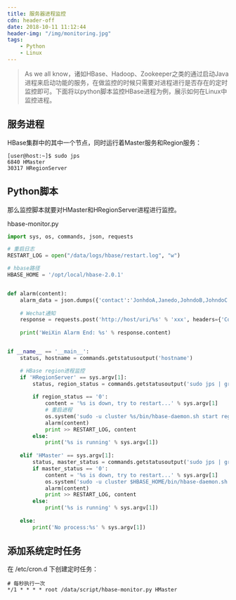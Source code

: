 ```yaml
---
title: 服务器进程监控
cdn: header-off
date: 2018-10-11 11:12:44
header-img: "/img/monitoring.jpg"
tags:
	- Python
	- Linux
---
```

> As we all know，诸如HBase、Hadoop、Zookeeper之类的通过启动Java进程来启动功能的服务，在做监控的时候只需要对进程进行是否存在的定时监控即可。下面将以python脚本监控HBase进程为例，展示如何在Linux中监控进程。

## 服务进程
HBase集群中的其中一个节点，同时运行着Master服务和Region服务：
``` shell
[user@host:~]$ sudo jps
6840 HMaster
30317 HRegionServer
```

## Python脚本
那么监控脚本就要对HMaster和HRegionServer进程进行监控。

hbase-monitor.py
``` python
import sys, os, commands, json, requests

# 重启日志
RESTART_LOG = open("/data/logs/hbase/restart.log", "w")

# hbase路径
HBASE_HOME = '/opt/local/hbase-2.0.1'


def alarm(content):
    alarm_data = json.dumps({'contact':'JonhdoA,Janedo,JohndoB,JohndoC', 'values':{'title': 'Music Hbase Service - %s Alarm!!!!' % hostname, 'content': content}})
    
	# Wechat通知
    response = requests.post('http://host/uri/%s' % 'xxx', headers={'Content-Type': 'application/json'}, data=alarm_data, timeout=30)
    
    print('WeiXin Alarm End: %s' % response.content)


if __name__ == '__main__':
    status, hostname = commands.getstatusoutput('hostname')

	# HBase region进程监控
    if 'HRegionServer' == sys.argv[1]:
        status, region_status = commands.getstatusoutput('sudo jps | grep -i "HRegionServer"| wc -l')
        
        if region_status == '0':
            content = '%s is down, try to restart...' % sys.argv[1]
			# 重启进程
            os.system('sudo -u cluster %s/bin/hbase-daemon.sh start regionserver' % HBASE_HOME)
            alarm(content)
            print >> RESTART_LOG, content
        else:
            print('%s is running' % sys.argv[1])
            
    elif 'HMaster' == sys.argv[1]:
        status, master_status = commands.getstatusoutput('sudo jps | grep -i "HMaster"| wc -l')
        if master_status == '0':
            content = '%s is down, try to restart...' % sys.argv[1]
            os.system('sudo -u cluster $HBASE_HOME/bin/hbase-daemon.sh start master')
            alarm(content)
            print >> RESTART_LOG, content
        else:
            print('%s is running' % sys.argv[1])
            
    else:
        print('No process:%s' % sys.argv[1])
```

## 添加系统定时任务
在 /etc/cron.d 下创建定时任务：
``` shell
# 每秒执行一次
*/1 * * * * root /data/script/hbase-monitor.py HMaster
```
